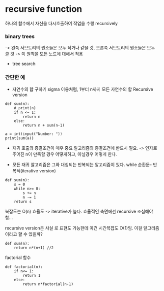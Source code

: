 # recursive function

하나의 함수에서 자신을 다시호출하여 작업을 수행
recursively

### binary trees 
-> 왼쪽 서브트리의 원소들은 모두 작거나 같을 것, 오른쪽 서브트리의 원소들은 모두 클 것 
-> 이 원칙을 모든 노드에 대해서 적용
- tree search  

### 간단한 예 
- 자연수의 합 구하기
sigma 이용처럼, 1부터 n까지 모든 자연수의 합 
Recursive version
```
def sum(n):
    # print(n)
    if n <= 1:
        return n
    else:
        return n + sum(n-1)

a = int(input("Number: "))
print(sum(a))
```

- 재귀 호출의 종결조건이 매우 중요
알고리즘의 종결조건에 반드시 필요.
-> 인자로 주어진 n이 만족할 경우 어떻게하고, 아닐경우 어떻게 한다.


- 모든 재귀 알고리즘은 그와 대칭되는 반복되는 알고리즘이 있다. while 순환문- 반복적(iterative version)
```
def sum(n):
    s = 0
    while n>= 0:
        s += n
        n -= 1
    return s
```

복잡도는 O(n)
효율도 -> iterative가 높다.
효율적인 측면에선 recursive 조심해야함...

recursive version은 사실 로 표현도 가능한데 이건 시간복잡도 O(1)임. 이걸 알고리즘이라고 할 수 있을까?
```
def sum(n):
    return n*(n+1) //2
```

factorial 함수 
```
def factorial(n):
    if n<= 1:
        return 1
    else:
        return n*factorial(n-1)
```

